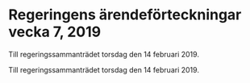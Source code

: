 # Regeringens ärendeförteckningar vecka 7, 2019

Till regeringssammanträdet torsdag den 14 februari 2019.

Till regeringssammanträdet torsdag den 14 februari 2019.
